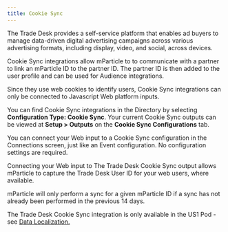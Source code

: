 ```yaml
---
title: Cookie Sync
---
```


The Trade Desk provides a self-service platform that enables ad buyers to manage data-driven digital advertising campaigns across various advertising formats, including display, video, and social, across devices.

Cookie Sync integrations allow mParticle to to communicate with a partner to link an mParticle ID to the partner ID. The partner ID is then added to the user profile and can be used for Audience integrations.

Since they use web cookies to identify users, Cookie Sync integrations can only be connected to Javascript Web platform inputs.

You can find Cookie Sync integrations in the Directory by selecting **Configuration Type: Cookie Sync**. Your current Cookie Sync outputs can be viewed at **Setup > Outputs** on the **Cookie Sync Configurations** tab.

You can connect your Web input to a Cookie Sync configuration in the Connections screen, just like an Event configuration. No configuration settings are required.

Connecting your Web input to The Trade Desk Cookie Sync output allows mParticle to capture the Trade Desk User ID for your web users, where available.
 
 mParticle will only perform a sync for a given mParticle ID if a sync has not already been performed in the previous 14 days.
 
 The Trade Desk Cookie Sync integration is only available in the US1 Pod - see [Data Localization.](/developers/data-localization)

 
